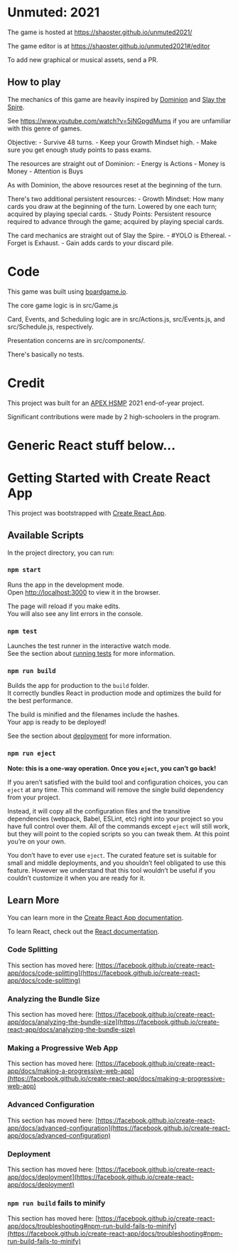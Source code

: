 # Unmuted: 2021

The game is hosted at https://shaoster.github.io/unmuted2021/

The game editor is at https://shaoster.github.io/unmuted2021#/editor

To add new graphical or musical assets, send a PR.

## How to play

The mechanics of this game are heavily inspired by [Dominion](https://en.wikipedia.org/wiki/Dominion_(card_game)) and [Slay the Spire](https://en.wikipedia.org/wiki/Slay_the_Spire).

See https://www.youtube.com/watch?v=5jNGpgdMums if you are unfamiliar with this genre of games.

Objective:
    - Survive 48 turns.
    - Keep your Growth Mindset high.
    - Make sure you get enough study points to pass exams.

The resources are straight out of Dominion:
    - Energy is Actions
    - Money is Money
    - Attention is Buys

As with Dominion, the above resources reset at the beginning of the turn.
 
There's two additional persistent resources:
    - Growth Mindset: How many cards you draw at the beginning of the turn. Lowered by one each turn; acquired by playing special cards.
    - Study Points: Persistent resource required to advance through the game; acquired by playing special cards.

The card mechanics are straight out of Slay the Spire.
    - #YOLO is Ethereal.
    - Forget is Exhaust.
    - Gain adds cards to your discard pile. 

# Code

This game was built using [boardgame.io](https://boardgame.io/).

The core game logic is in src/Game.js

Card, Events, and Scheduling logic are in src/Actions.js, src/Events.js, and src/Schedule.js, respectively.

Presentation concerns are in src/components/.

There's basically no tests.

# Credit

This project was built for an [APEX HSMP](https://www.apexforyouth.org/tag/hsmp/) 2021 end-of-year project.

Significant contributions were made by 2 high-schoolers in the program.


# Generic React stuff below...

# Getting Started with Create React App

This project was bootstrapped with [Create React App](https://github.com/facebook/create-react-app).

## Available Scripts

In the project directory, you can run:

### `npm start`

Runs the app in the development mode.\
Open [http://localhost:3000](http://localhost:3000) to view it in the browser.

The page will reload if you make edits.\
You will also see any lint errors in the console.

### `npm test`

Launches the test runner in the interactive watch mode.\
See the section about [running tests](https://facebook.github.io/create-react-app/docs/running-tests) for more information.

### `npm run build`

Builds the app for production to the `build` folder.\
It correctly bundles React in production mode and optimizes the build for the best performance.

The build is minified and the filenames include the hashes.\
Your app is ready to be deployed!

See the section about [deployment](https://facebook.github.io/create-react-app/docs/deployment) for more information.

### `npm run eject`

**Note: this is a one-way operation. Once you `eject`, you can’t go back!**

If you aren’t satisfied with the build tool and configuration choices, you can `eject` at any time. This command will remove the single build dependency from your project.

Instead, it will copy all the configuration files and the transitive dependencies (webpack, Babel, ESLint, etc) right into your project so you have full control over them. All of the commands except `eject` will still work, but they will point to the copied scripts so you can tweak them. At this point you’re on your own.

You don’t have to ever use `eject`. The curated feature set is suitable for small and middle deployments, and you shouldn’t feel obligated to use this feature. However we understand that this tool wouldn’t be useful if you couldn’t customize it when you are ready for it.

## Learn More

You can learn more in the [Create React App documentation](https://facebook.github.io/create-react-app/docs/getting-started).

To learn React, check out the [React documentation](https://reactjs.org/).

### Code Splitting

This section has moved here: [https://facebook.github.io/create-react-app/docs/code-splitting](https://facebook.github.io/create-react-app/docs/code-splitting)

### Analyzing the Bundle Size

This section has moved here: [https://facebook.github.io/create-react-app/docs/analyzing-the-bundle-size](https://facebook.github.io/create-react-app/docs/analyzing-the-bundle-size)

### Making a Progressive Web App

This section has moved here: [https://facebook.github.io/create-react-app/docs/making-a-progressive-web-app](https://facebook.github.io/create-react-app/docs/making-a-progressive-web-app)

### Advanced Configuration

This section has moved here: [https://facebook.github.io/create-react-app/docs/advanced-configuration](https://facebook.github.io/create-react-app/docs/advanced-configuration)

### Deployment

This section has moved here: [https://facebook.github.io/create-react-app/docs/deployment](https://facebook.github.io/create-react-app/docs/deployment)

### `npm run build` fails to minify

This section has moved here: [https://facebook.github.io/create-react-app/docs/troubleshooting#npm-run-build-fails-to-minify](https://facebook.github.io/create-react-app/docs/troubleshooting#npm-run-build-fails-to-minify)
